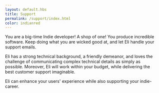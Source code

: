 ```yaml
--- 
layout: default.hbs
title: Support
permalink: /support/index.html
color: indianred
--- 
```


You are a big-time Indie developer! A shop of one! You produce incredible software. Keep doing what you are wicked good at, and let Eli handle your support emails.

Eli has a strong technical background, a friendly demeanor, and loves the challenge of communicating complex technical details as simply as possible. Moreover, Eli will work within your budget, while delivering the best customer support imaginable.

Eli can enhance your users' experience while also supporting your indie-career.